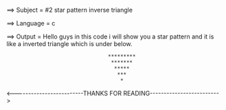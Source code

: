 ==> Subject = #2 star pattern inverse triangle

==> Language = c

==> Output = Hello guys in this code i will show you a star pattern and it is like a inverted triangle which is under below.

                                     *********
                                      *******
                                       *****
                                        ***
                                         *
                                         
 <-------------------------THANKS FOR READING------------------------->
